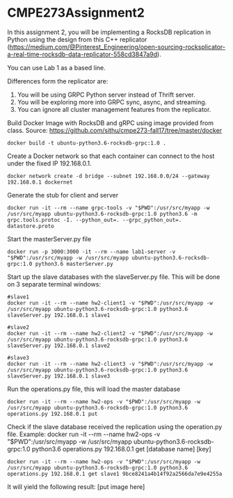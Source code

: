 # CMPE273Assignment2
In this assignment 2, you will be implementing a RocksDB replication in Python using the design from this C++ replicator (https://medium.com/@Pinterest_Engineering/open-sourcing-rocksplicator-a-real-time-rocksdb-data-replicator-558cd3847a9d). 

You can use Lab 1 as a based line.

Differences form the replicator are:

 1. You will be using GRPC Python server instead of Thrift server.
 2. You will be exploring more into GRPC sync, async, and streaming.
 3. You can ignore all cluster management features from the replicator.


Build Docker Image with RocksDB and gRPC using image provided from class.
Source: https://github.com/sithu/cmpe273-fall17/tree/master/docker

    docker build -t ubuntu-python3.6-rocksdb-grpc:1.0 .

Create a Docker network so that each container can connect to the host under the fixed IP 192.168.0.1.

    docker network create -d bridge --subnet 192.168.0.0/24 --gateway 192.168.0.1 dockernet

Generate the stub for client and server

    docker run -it --rm --name grpc-tools -v "$PWD":/usr/src/myapp -w /usr/src/myapp ubuntu-python3.6-rocksdb-grpc:1.0 python3.6 -m grpc.tools.protoc -I. --python_out=. --grpc_python_out=. datastore.proto

Start the masterServer.py file

    docker run -p 3000:3000 -it --rm --name lab1-server -v "$PWD":/usr/src/myapp -w /usr/src/myapp ubuntu-python3.6-rocksdb-grpc:1.0 python3.6 masterServer.py

Start up the slave databases with the slaveServer.py file. This will be done on 3 separate terminal windows:


    #slave1
    docker run -it --rm --name hw2-client1 -v "$PWD":/usr/src/myapp -w /usr/src/myapp ubuntu-python3.6-rocksdb-grpc:1.0 python3.6 slaveServer.py 192.168.0.1 slave1

    #slave2
    docker run -it --rm --name hw2-client2 -v "$PWD":/usr/src/myapp -w /usr/src/myapp ubuntu-python3.6-rocksdb-grpc:1.0 python3.6 slaveServer.py 192.168.0.1 slave2

    #slave3
    docker run -it --rm --name hw2-client3 -v "$PWD":/usr/src/myapp -w /usr/src/myapp ubuntu-python3.6-rocksdb-grpc:1.0 python3.6 slaveServer.py 192.168.0.1 slave3

Run the operations.py file, this will load the master database

    docker run -it --rm --name hw2-ops -v "$PWD":/usr/src/myapp -w /usr/src/myapp ubuntu-python3.6-rocksdb-grpc:1.0 python3.6 operations.py 192.168.0.1 put

Check if the slave database received the replication using the operation.py file.
Example: docker run -it --rm --name hw2-ops -v "$PWD":/usr/src/myapp -w /usr/src/myapp ubuntu-python3.6-rocksdb-grpc:1.0 python3.6 operations.py 192.168.0.1 get [database name] [key]


    docker run -it --rm --name hw2-ops -v "$PWD":/usr/src/myapp -w /usr/src/myapp ubuntu-python3.6-rocksdb-grpc:1.0 python3.6 operations.py 192.168.0.1 get slave1 9bce8241a4b14f92a2566da7e9e4255a


It will yield the following result:
[put image here]

